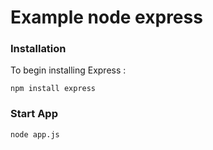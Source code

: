 # Example node express

### Installation

To begin installing Express :

```
npm install express
```

### Start App

```
node app.js
```
